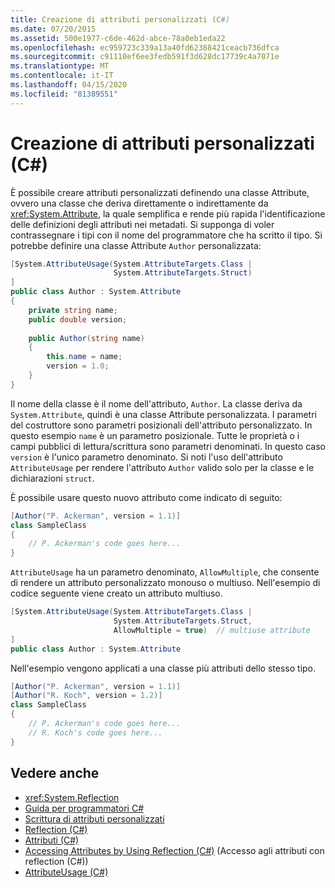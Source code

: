 ```yaml
---
title: Creazione di attributi personalizzati (C#)
ms.date: 07/20/2015
ms.assetid: 500e1977-c6de-462d-abce-78a0eb1eda22
ms.openlocfilehash: ec959723c339a13a40fd62388421ceacb736dfca
ms.sourcegitcommit: c91110ef6ee3fedb591f3d628dc17739c4a7071e
ms.translationtype: MT
ms.contentlocale: it-IT
ms.lasthandoff: 04/15/2020
ms.locfileid: "81389551"
---
```

# <a name="creating-custom-attributes-c"></a>Creazione di attributi personalizzati (C#)
È possibile creare attributi personalizzati definendo una classe Attribute, ovvero una classe che deriva direttamente o indirettamente da <xref:System.Attribute>, la quale semplifica e rende più rapida l'identificazione delle definizioni degli attributi nei metadati. Si supponga di voler contrassegnare i tipi con il nome del programmatore che ha scritto il tipo. Si potrebbe definire una classe Attribute `Author` personalizzata:  
  
```csharp  
[System.AttributeUsage(System.AttributeTargets.Class |  
                       System.AttributeTargets.Struct)  
]  
public class Author : System.Attribute  
{  
    private string name;  
    public double version;  
  
    public Author(string name)  
    {  
        this.name = name;  
        version = 1.0;  
    }  
}  
```  
  
 Il nome della classe è il nome dell'attributo, `Author`. La classe deriva da `System.Attribute`, quindi è una classe Attribute personalizzata. I parametri del costruttore sono parametri posizionali dell'attributo personalizzato. In questo esempio `name` è un parametro posizionale. Tutte le proprietà o i campi pubblici di lettura/scrittura sono parametri denominati. In questo caso `version` è l'unico parametro denominato. Si noti l'uso dell'attributo `AttributeUsage` per rendere l'attributo `Author` valido solo per la classe e le dichiarazioni `struct`.  
  
 È possibile usare questo nuovo attributo come indicato di seguito:  
  
```csharp  
[Author("P. Ackerman", version = 1.1)]  
class SampleClass  
{  
    // P. Ackerman's code goes here...  
}  
```  
  
 `AttributeUsage` ha un parametro denominato, `AllowMultiple`, che consente di rendere un attributo personalizzato monouso o multiuso. Nell'esempio di codice seguente viene creato un attributo multiuso.  
  
```csharp  
[System.AttributeUsage(System.AttributeTargets.Class |  
                       System.AttributeTargets.Struct,  
                       AllowMultiple = true)  // multiuse attribute  
]  
public class Author : System.Attribute  
```  
  
 Nell'esempio vengono applicati a una classe più attributi dello stesso tipo.  
  
```csharp  
[Author("P. Ackerman", version = 1.1)]  
[Author("R. Koch", version = 1.2)]  
class SampleClass  
{  
    // P. Ackerman's code goes here...  
    // R. Koch's code goes here...  
}  
```  
  
## <a name="see-also"></a>Vedere anche

- <xref:System.Reflection>
- [Guida per programmatori C#](../../index.md)
- [Scrittura di attributi personalizzati](../../../../standard/attributes/writing-custom-attributes.md)
- [Reflection (C#)](../reflection.md)
- [Attributi (C#)](./index.md)
- [Accessing Attributes by Using Reflection (C#)](./accessing-attributes-by-using-reflection.md) (Accesso agli attributi con reflection (C#))
- [AttributeUsage (C#)](../../../language-reference/attributes/general.md)
